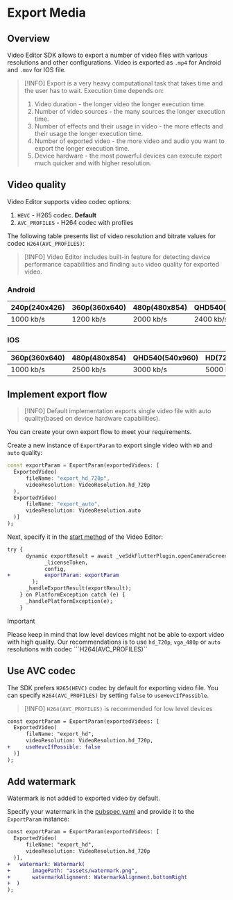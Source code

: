 # Export Media

## Overview

Video Editor SDK allows to export a number of video files with various resolutions and other configurations. Video is exported as ```.mp4``` for Android and ```.mov``` for IOS file.

> [!INFO]
> Export is a very heavy computational task that takes time and the user has to wait.
> Execution time depends on:
> 1. Video duration - the longer video the longer execution time.
> 2. Number of video sources - the many sources the longer execution time.
> 3. Number of effects and their usage in video - the more effects and their usage the longer execution time.
> 4. Number of exported video - the more video and audio you want to export the longer execution time.
> 5. Device hardware - the most powerful devices can execute export much quicker and with higher resolution.

## Video quality

Video Editor supports video codec options:

1. ```HEVC``` - H265 codec. **Default**
2. ```AVC_PROFILES``` - H264 codec with profiles

The following table presents list of video resolution and bitrate values for codec ```H264(AVC_PROFILES)```:

> [!INFO]
> Video Editor includes built-in feature for detecting device performance capabilities and finding ```auto``` video quality for exported video.

### Android

| 240p(240x426) | 360p(360x640) | 480p(480x854) | QHD540(540x960) | HD(720x1280) | FHD(1080x1920) | QHD(1440x2560) | UHD(2160x3840) |
|---------------|------------|---------------|-----------------|--------------|----------------|----------------|----------------|
| 1000   kb/s   | 1200  kb/s     | 2000 kb/s         | 2400  kb/s          | 3600   kb/s  | 5800 kb/s      | 10000    kb/s      | 20000  kb/s        |

### IOS

| 360p(360x640) | 480p(480x854) | QHD540(540x960) | HD(720x1280) | FHD(1080x1920) | QHD(1440x2560) | UHD(2160x3840) |
|----|---------------|-----------------|--------------|----------------|----------------|----------------|
| 1000  kb/s    | 2500 kb/s     | 3000  kb/s      | 5000   kb/s  | 8000 kb/s      | 16000    kb/s  | 36000  kb/s    |

## Implement export flow

> [!INFO]
> Default implementation exports single video file with auto quality(based on device hardware capabilities).

You can create your own export flow to meet your requirements.

Create a new instance of ```ExportParam``` to export single video with ```HD``` and ```auto``` quality: 

```dart
const exportParam = ExportParam(exportedVideos: [
  ExportedVideo(
      fileName: "export_hd_720p",
      videoResolution: VideoResolution.hd_720p
  ),
  ExportedVideo(
      fileName: "export_auto",
      videoResolution: VideoResolution.auto
  )]
);
```

Next, specify it in the [start method](../example/lib/main.dart#53) of the Video Editor:

```diff
try {
      dynamic exportResult = await _veSdkFlutterPlugin.openCameraScreen(
            _licenseToken, 
            config, 
+           exportParam: exportParam
        );
      _handleExportResult(exportResult);
    } on PlatformException catch (e) {
      _handlePlatformException(e);
    }
```

> [!IMPORTANT]
> Please keep in mind that low level devices might not be able to export video with high quality.
> Our recommendations is to use  ```hd_720p```, ```vga_480p``` or ```auto``` resolutions with codec ```H264(AVC_PROFILES)``

## Use AVC codec

The SDK prefers ```H265(HEVC)``` codec by default for exporting video file.
You can specify ```H264(AVC_PROFILES)``` by setting ```false``` to ```useHevcIfPossible```.

> [!INFO]
> ```H264(AVC_PROFILES)``` is recommended for low level devices

```diff
const exportParam = ExportParam(exportedVideos: [
  ExportedVideo(
      fileName: "export_hd",
      videoResolution: VideoResolution.hd_720p,
+     useHevcIfPossible: false
  )]
);
```

## Add watermark

Watermark is not added to exported video by default.

Specify your watermark in the [pubspec.yaml](../example/pubspec.yaml#50) and provide it to the ```ExportParam``` instance:

```diff
const exportParam = ExportParam(exportedVideos: [
  ExportedVideo(
      fileName: "export_hd",
      videoResolution: VideoResolution.hd_720p
  )],
+   watermark: Watermark(
+       imagePath: "assets/watermark.png",
+       watermarkAlignment: WatermarkAlignment.bottomRight
+  )
);
```
